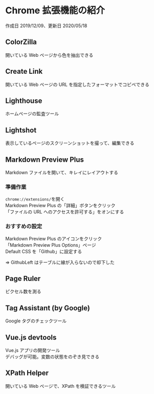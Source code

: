 # Chrome 拡張機能の紹介

作成日 2019/12/09、更新日 2020/05/18

## ColorZilla

開いている Web ページから色を抽出できる

## Create Link

開いている Web ページの URL を指定したフォーマットでコピペできる

## Lighthouse

ホームページの監査ツール

## Lightshot

表示しているページのスクリーンショットを撮って、編集できる

## Markdown Preview Plus

Markdown ファイルを開いて、キレイにレイアウトする

### 準備作業

`chrome://extensions/`を開く\
Markdown Preview Plus の「詳細」ボタンをクリック\
「ファイルの URL へのアクセスを許可する」をオンにする

### おすすめの設定

Markdown Preview Plus のアイコンをクリック\
「Markdown Preview Plus Options」ページ\
Default CSS を「Github」に設定する

=> GithubLeft はテーブルに線が入らないので却下した

## Page Ruler

ピクセル数を測る

## Tag Assistant (by Google)

Google タグのチェックツール

## Vue.js devtools

Vue.js アプリの開発ツール\
デバッグが可能。変数の状態をのぞき見できる

## XPath Helper

開いている Web ページで、XPath を検証できるツール
